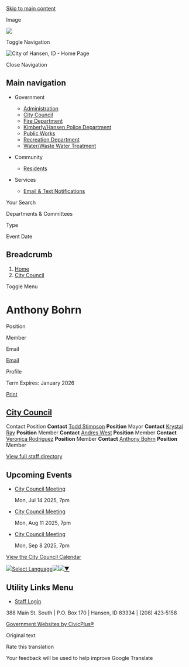 [Skip to main content](https://www.cityofhansen.org/city-council/directory-listing/anthony-bohrn/)

Image

![](https://www.cityofhansen.org/sites/g/files/vyhlif16091/files/styles/inner_background_image_4k/public/media/backgroundimage/11/background-image.jpg.webp?itok=4BiMsjq6)

Toggle Navigation

![City of Hansen, ID - Home Page](https://www.cityofhansen.org/sites/g/files/vyhlif16091/files/logo_3.png)

Close Navigation

## Main navigation

- Government
  
  - [Administration](https://www.cityofhansen.org/administration)
  - [City Council](https://www.cityofhansen.org/city-council)
  - [Fire Department](https://www.cityofhansen.org/fire-department)
  - [Kimberly/Hansen Police Department](https://www.cityofhansen.org/kimberlyhansen-police-department)
  - [Public Works](https://www.cityofhansen.org/public-works)
  - [Recreation Department](https://www.cityofhansen.org/recreation-department)
  - [Water/Waste Water Treatment](https://www.cityofhansen.org/waterwaste-water-treatment)
- Community
  
  - [Residents](https://www.cityofhansen.org/residents)
- Services
  
  - [Email &amp; Text Notifications](https://www.cityofhansen.org/administration/page/email-text-notifications)

Your Search

Departments &amp; Committees

Type

Event Date

## Breadcrumb

1. [Home](https://www.cityofhansen.org)
2. [City Council](https://www.cityofhansen.org/city-council)

Toggle Menu

# Anthony Bohrn

Position

Member

Email

[Email](https://www.cityofhansen.org/email-contact/node/121/field_email "Email Anthony  Bohrn (opens in a new window)")

Profile

Term Expires: January 2026

[Print](https://www.cityofhansen.org/print/pdf/node/121)

## [City Council](https://www.cityofhansen.org/city-council)

Contact Position **Contact** [Todd Stimpson](https://www.cityofhansen.org/city-council/directory-listing/todd-stimpson) **Position** Mayor **Contact** [Krystal Ray](https://www.cityofhansen.org/city-council/directory-listing/krystal-ray) **Position** Member **Contact** [Andres West](https://www.cityofhansen.org/city-council/directory-listing/andres-west) **Position** Member **Contact** [Veronica Rodriguez](https://www.cityofhansen.org/city-council/directory-listing/veronica-rodriguez) **Position** Member **Contact** [Anthony Bohrn](https://www.cityofhansen.org/city-council/directory-listing/anthony-bohrn) **Position** Member

[View full staff directory](https://www.cityofhansen.org/directory)

## Upcoming Events

- [City Council Meeting](https://www.cityofhansen.org/city-council/meeting/city-council-meeting)
  
  Mon, Jul 14 2025, 7pm
- [City Council Meeting](https://www.cityofhansen.org/city-council/meeting/city-council-meeting-6)
  
  Mon, Aug 11 2025, 7pm
- [City Council Meeting](https://www.cityofhansen.org/city-council/meeting/city-council-meeting-7)
  
  Mon, Sep 8 2025, 7pm

[View the City Council Calendar](https://www.cityofhansen.org/calendar?boards-commissions=96)

![](https://www.google.com/images/cleardot.gif)[Select Language![](https://www.google.com/images/cleardot.gif)​![](https://www.google.com/images/cleardot.gif)▼](https://www.cityofhansen.org/city-council/directory-listing/anthony-bohrn)

## Utility Links Menu

- [Staff Login](https://www.cityofhansen.org/login?destination=%2Fcity-council%2Fdirectory-listing%2Fanthony-bohrn)

388 Main St. South | P.O. Box 170 | Hansen, ID 83334 | (208) 423‑5158

[Government Websites by CivicPlus®](https://www.civicplus.com "(opens in a new window)")

Original text

Rate this translation

Your feedback will be used to help improve Google Translate